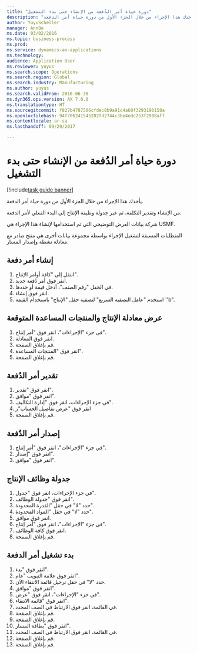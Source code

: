 ```yaml
--- 
title: "دورة حياة أمر الدُفعة من الإنشاء حتى بدء التشغيل"
description: "يأخذك هذا الإجراء من خلال الجزء الأول من دورة حياة أمر الدفعة."
author: YuyuScheller
manager: AnnBe
ms.date: 03/02/2016
ms.topic: business-process
ms.prod: 
ms.service: dynamics-ax-applications
ms.technology: 
audience: Application User
ms.reviewer: yuyus
ms.search.scope: Operations
ms.search.region: Global
ms.search.industry: Manufacturing
ms.author: yuyus
ms.search.validFrom: 2016-06-30
ms.dyn365.ops.version: AX 7.0.0
ms.translationtype: HT
ms.sourcegitcommit: f827b4787506cfdec8b9a91c4a68f3293190158a
ms.openlocfilehash: 94f706241545282fd2744c3be4edc253f2998aff
ms.contentlocale: ar-sa
ms.lasthandoff: 09/29/2017

---
```

# <a name="batch-order-lifecycle-from-create-to-start"></a>دورة حياة أمر الدُفعة من الإنشاء حتى بدء التشغيل

[!include[task guide banner](../../includes/task-guide-banner.md)]

يأخذك هذا الإجراء من خلال الجزء الأول من دورة حياة أمر الدفعة.

من الإنشاء وتقدير التكلفة، ثم عبر جدولة وظيفة الإنتاج إلى البدء الفعلي لأمر الدفعة.



شركة بيانات العرض التوضيحي التي تم استخدامها لإنشاء هذا الإجراء هي USMF. 



المتطلبات المسبقة لتشغيل الإجراء بواسطة مجموعة بيانات أخرى هي منتج صادر مع معادلة نشطة وإصدار المسار.


## <a name="create-a-batch-order"></a>إنشاء أمر دفعة
1. انتقل إلى "كافة أوامر الإنتاج".
2. انقر فوق أمر دُفعة جديد.
3. في الحقل "رقم الصنف"، أدخل قيمة أو حددها.
4. انقر فوق إنشاء.
5. استخدم "عامل التصفية السريع" لتصفية حقل "الإنتاج" باستخدام القيمة ''b".

## <a name="view-production-formula-and-expected-co-products"></a>عرض معادلة الإنتاج والمنتجات المساعدة المتوقعة
1. في جزء "الإجراءات"، انقر فوق "أمر إنتاج".
2. انقر فوق المعادلة.
3. قم بإغلاق الصفحة.
4. انقر فوق "‏‫المنتجات المساعدة‬".
5. قم بإغلاق الصفحة.

## <a name="estimate-the-batch-order"></a>تقدير أمر الدُفعة
1. انقر فوق "تقدير".
2. انقر فوق "موافق".
3. في جزء الإجراءات، انقر فوق "إدارة التكاليف‬".
4. انقر فوق "عرض تفاصيل الحساب"ز
5. قم بإغلاق الصفحة.

## <a name="release-the-batch-order"></a>إصدار أمر الدُفعة
1. في جزء "الإجراءات"، انقر فوق "أمر إنتاج".
2. انقر فوق "إصدار".
3. انقر فوق "موافق".

## <a name="schedule-production-jobs"></a>جدولة وظائف الإنتاج
1. في جزء الإجراءات، انقر فوق "جدول".
2. انقر فوق "جدولة الوظائف".
3. حدد "لا" في حقل "القدرة المحدودة‬".
4. حدد "لا" في حقل "المواد المحدودة‬".
5. انقر فوق موافق.
6. في جزء "الإجراءات"، انقر فوق "أمر إنتاج".
7. انقر فوق كافة الوظائف.
8. قم بإغلاق الصفحة.

## <a name="start-the-batch-order"></a>بدء تشغيل أمر الدفعة
1. انقر فوق "بدء".
2. انقر فوق علامة التبويب "عام".
3. حدد "لا" في حقل ترحيل قائمة الانتقاء الآن.
4. انقر فوق "موافق".
5. في جزء "الإجراءات"، انقر فوق "عرض".
6. انقر فوق "قائمة الانتقاء".
7. في القائمة، انقر فوق الارتباط في الصف المحدد.
8. قم بإغلاق الصفحة.
9. قم بإغلاق الصفحة.
10. انقر فوق "بطاقة المسار".
11. في القائمة، انقر فوق الارتباط في الصف المحدد.
12. قم بإغلاق الصفحة.
13. قم بإغلاق الصفحة.


